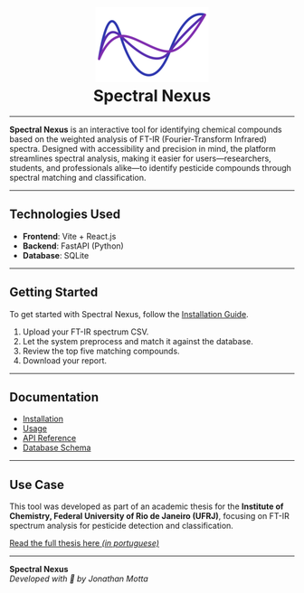 <h1 align="center">
  <br>
  <img src="assets/images/spectral-nexus-icon-thicker.png"/>
  <br>
  <b>Spectral Nexus</b>
  <br>
</h1>

---

**Spectral Nexus** is an interactive tool for identifying chemical compounds based on the weighted analysis of FT-IR (Fourier-Transform Infrared) spectra. Designed with accessibility and precision in mind, the platform streamlines spectral analysis, making it easier for users—researchers, students, and professionals alike—to identify pesticide compounds through spectral matching and classification.

---

## Technologies Used

- **Frontend**: Vite + React.js
- **Backend**: FastAPI (Python)
- **Database**: SQLite

---

## Getting Started

To get started with Spectral Nexus, follow the [Installation Guide](installation.md).

1. Upload your FT-IR spectrum CSV.
2. Let the system preprocess and match it against the database.
3. Review the top five matching compounds.
4. Download your report.

---

## Documentation

- [Installation](installation.md)
- [Usage](usage.md)
- [API Reference](api.md)
- [Database Schema](database.md)

---

## Use Case

This tool was developed as part of an academic thesis for the **Institute of Chemistry, Federal University of Rio de Janeiro (UFRJ)**, focusing on FT-IR spectrum analysis for pesticide detection and classification.

[Read the full thesis here _(in portuguese)_](assets/files/Jonathan_Goncalves_Motta.pdf)

---

**Spectral Nexus**  
_Developed with 🧪 by Jonathan Motta_
